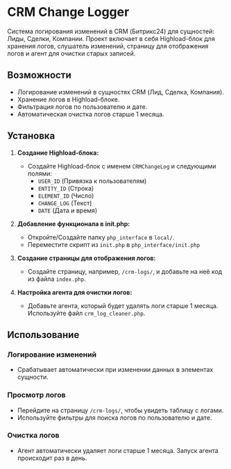 # CRM Change Logger

Система логирования изменений в CRM (Битрикс24) для сущностей: Лиды, Сделки, Компании. Проект включает в себя Highload-блок для хранения логов, слушатель изменений, страницу для отображения логов и агент для очистки старых записей.

## Возможности

- Логирование изменений в сущностях CRM (Лид, Сделка, Компания).
- Хранение логов в Highload-блоке.
- Фильтрация логов по пользователю и дате.
- Автоматическая очистка логов старше 1 месяца.

## Установка

1. **Создание Highload-блока:**
   - Создайте Highload-блок с именем `CRMChangeLog` и следующими полями:
     - `USER_ID` (Привязка к пользователям)
     - `ENTITY_ID` (Строка)
     - `ELEMENT_ID` (Число)
     - `CHANGE_LOG` (Текст)
     - `DATE` (Дата и время)

2. **Добавление функционала в init.php:**
   - Откройте/Создайте папку `php_interface` в `local/`.
   - Переместите скрипт из `init.php` в `php_interface/init.php`

3. **Создание страницы для отображения логов:**
   - Создайте страницу, например, `/crm-logs/`, и добавьте на неё код из файла `index.php`.

4. **Настройка агента для очистки логов:**
   - Добавьте агента, который будет удалять логи старше 1 месяца. Используйте файл `crm_log_cleaner.php`.

## Использование

### Логирование изменений
- Срабатывает автоматически при изменении данных в элементах сущности.

### Просмотр логов
- Перейдите на страницу `/crm-logs/`, чтобы увидеть таблицу с логами.
- Используйте фильтры для поиска логов по пользователю и дате.

### Очистка логов
- Агент автоматически удаляет логи старше 1 месяца. Запуск агента происходит раз в день.
